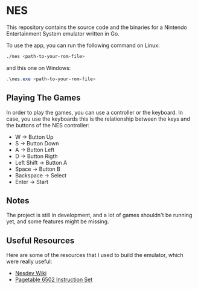 # NES

This repository contains the source code and the binaries for a Nintendo Entertainment System emulator written in Go. 

To use the app, you can run the following command on Linux:

```bash
./nes <path-to-your-rom-file>
```

and this one on Windows:


```powershell
.\nes.exe <path-to-your-rom-file>
```

## Playing The Games

In order to play the games, you can use a controller or the keyboard. In case, you use the keyboards this is the relationship between the keys and the buttons of the NES controller:

- W -> Button Up
- S -> Button Down
- A -> Button Left
- D -> Button Rigth
- Left Shift -> Button A
- Space -> Button B
- Backspace -> Select
- Enter -> Start


## Notes

The project is still in development, and a lot of games shouldn't be running yet, and some features might
be missing.

## Useful Resources

Here are some of the resources that I used to build the emulator, which were really useful:

- [Nesdev Wiki](https://www.nesdev.org/wiki/Nesdev_Wiki)
- [Pagetable 6502 Instruction Set](https://www.pagetable.com/c64ref/6502/?tab=2#)
